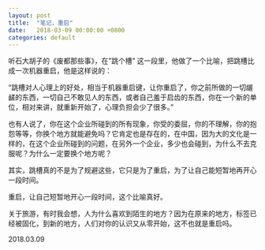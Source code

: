 ```yaml
---
layout: post
title:  "笔记，重启"
date:   2018-03-09 00:00:00 +0800
categories: default
---
```



听石大胡子的《废都那些事》，在”跳个槽” 这一段里，他做了一个比喻，把跳槽比成一次机器重启，他是这样说的：

“跳槽对人心理上的好处，相当于机器重启键，让你重启了，你之前所做的一切龌鹾的东西，一切自己不敢见人的东西，或者自己羞于启齿的东西，你在一个新的单位，相对来讲，就重新开始了，心理负担会少了很多。”

也有人说了，你在这个企业所碰到的所有现象，你受的委屈，你的不理解，你的抱怨等等，你换个地方就能避免吗？它肯定也是存在的，在中国，因为大的文化是一样的，在这个企业所碰到的问题，在另外一个企业，多少也会碰到，为什么不去克服呢？为什么一定要换个地方呢？

 其实，跳槽真的不是为了规避这些，它只是为了重启，为了让自己能短暂地再开心一段时间。

重启，让自己短暂地开心一段时间，这个比喻真好。

关于旅游，有时我会想，人为什么喜欢到陌生的地方？因为在原来的地方，标签已经被固化，到新的地方，人们对你的认识又从零开始，这不也就是重启吗。



2018.03.09


